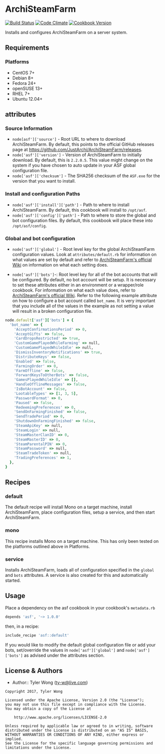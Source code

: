 # ArchiSteamFarm
[![Build Status](https://travis-ci.org/T-Wong/asf.svg?branch=master)](https://travis-ci.org/T-Wong/asf) [![Code Climate](https://codeclimate.com/github/T-Wong/asf/badges/gpa.svg)](https://codeclimate.com/github/T-Wong/asf) [![Cookbook Version](https://img.shields.io/cookbook/v/asf.svg)](https://supermarket.chef.io/cookbooks/asf)

Installs and configures ArchiSteamFarm on a server system.

## Requirements
### Platforms
* CentOS 7+
* Debian 8+
* Fedora 24+
* openSUSE 13+
* RHEL 7+
* Ubuntu 12.04+

## attributes
### Source Information
* `node[asf']['source']` - Root URL to where to download ArchiSteamFarm. By default, this points to the official GitHub releases page at https://github.com/JustArchi/ArchiSteamFarm/releases.
* `node['asf']['version']` - Version of ArchiSteamFarm to initially download. By default, this is `2.2.0.5`. This value might change on the system if you have chosen to auto update in your ASF global configuration file.
* `node['asf']['checksum']` - The SHA256 checksum of the `ASF.exe` for the version that you want to install.

### Install and configuration Paths
* `node['asf']['install']['path']` - Path to where to install ArchiSteamFarm. By default, this cookbook will install to `/opt/asf`.
* `node['asf']['config']['path']` - Path to where to store the global and bot configuration files. By default, this cookbook will place these into `/opt/asf/config`.

### Global and bot configuration
* `node['asf']['global']` - Root level key for the global ArchiSteamFarm configuration values. Look at `attributes/default.rb` for information on what values are set by default and refer to [ArchiSteamFarm's official Wiki](https://github.com/JustArchi/ArchiSteamFarm/wiki/Configuration#global-config) on information on what each setting does.

* `node['asf']['bots']`-: Root level key for all of the bot accounts that will be configured. By default, no bot account will be setup. It is necessary to set these attributes either in an environment or a wrapper/role cookbook. For information on what each value does, refer to [ArchiSteamFarm's official Wiki](https://github.com/JustArchi/ArchiSteamFarm/wiki/Configuration#bot-config). Refer to the following example attribute on how to configure a bot account called `bot_name`. It is very important that you include all of the values in the example as not setting a value will result in a broken configuration file.

```ruby
node.default['asf']['bots'] = {
  'bot_name' => {
    'AcceptConfirmationsPeriod' => 0,
    'AcceptGifts' => false,
    'CardDropsRestricted' => true,
    'CustomGamePlayedWhileFarming' => null,
    'CustomGamePlayedWhileIdle' => null,
    'DismissInventoryNotifications' => true,
    'DistributeKeys' => false,
    'Enabled' => false,
    'FarmingOrder' => 0,
    'FarmOffline' => false,
    'ForwardKeysToOtherBots' => false,
    'GamesPlayedWhileIdle' => [],
    'HandleOfflineMessages' => false,
    'IsBotAccount' => false,
    'LootableTypes' => [1, 3, 5],
    'PasswordFormat' => 0,
    'Paused' => false,
    'RedeemingPreferences' => 0,
    'SendOnFarmingFinished' => false,
    'SendTradePeriod' => 0,
    'ShutdownOnFarmingFinished' => false,
    'SteamApiKey' => null,
    'SteamLogin' => null,
    'SteamMasterClanID' => 0,
    'SteamMasterID' => 0,
    'SteamParentalPIN' => 0,
    'SteamPassword' => null,
    'SteamTradeToken' => null,
    'TradingPreferences' => 1,
  },
}
```

## Recipes
### default
The default recipe will install Mono on a target machine, install ArchiSteamFarm, place configuration files, setup a service, and then start ArchiSteamFarm.

### mono
This recipe installs Mono on a target machine. This has only been tested on the platforms outlined above in Platforms.

### service
Installs ArchiSteamFarm, loads all of configuration specified in the `global` and `bots` attributes. A service is also created for this and automatically started.

## Usage
Place a dependency on the asf cookbook in your cookbook's `metadata.rb`

```ruby
depends 'asf', '~> 1.0.0'
```

then, in a recipe:

```ruby
include_recipe 'asf::default'
```

If you would like to modify the default global configuration file or add your bots, set/override the values in `node['asf']['global']` and `node['asf']['bots']` as advised under the attributes section.

## License & Authors
- Author:: Tyler Wong ([ty-w@live.com](mailto:ty-w@live.com))

```text
Copyright 2017, Tyler Wong

Licensed under the Apache License, Version 2.0 (the "License");
you may not use this file except in compliance with the License.
You may obtain a copy of the License at

    http://www.apache.org/licenses/LICENSE-2.0

Unless required by applicable law or agreed to in writing, software
distributed under the License is distributed on an "AS IS" BASIS,
WITHOUT WARRANTIES OR CONDITIONS OF ANY KIND, either express or implied.
See the License for the specific language governing permissions and
limitations under the License.
```
